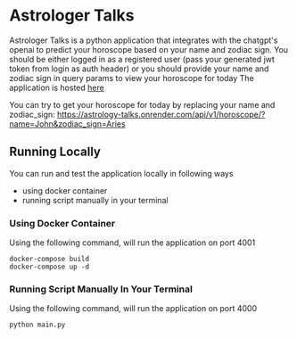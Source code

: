 # Astrologer Talks

Astrologer Talks is a python application that integrates with the chatgpt's openai to predict your horoscope based on your name and zodiac sign.
You should be either logged in as a registered user (pass your generated jwt token from login as auth header) or you should provide your name and zodiac sign in query params to view your horoscope for today
The application is hosted [here](https://astrology-talks.onrender.com/docs#)

You can try to get your horoscope for today by replacing your name and zodiac_sign:
https://astrology-talks.onrender.com/api/v1/horoscope/?name=John&zodiac_sign=Aries

## Running Locally
You can run and test the application locally in following ways
- using docker container
- running script manually in your terminal

### Using Docker Container

Using the following command, will run the application on port 4001
```
docker-compose build
docker-compose up -d
```

### Running Script Manually In Your Terminal
Using the following command, will run the application on port 4000
```
python main.py
```

